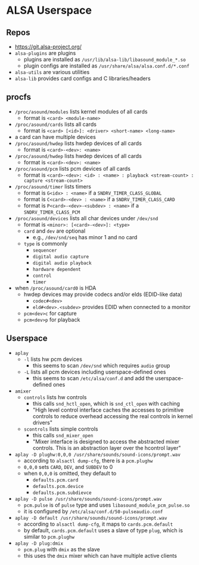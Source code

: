 ALSA Userspace
==============

## Repos

- <https://git.alsa-project.org/>
- `alsa-plugins` are plugins
  - plugins are installed as `/usr/lib/alsa-lib/libasound_module_*.so`
  - plugin configs are installed as `/usr/share/alsa/alsa.conf.d/*.conf`
- `alsa-utils` are various utilities
- `alsa-lib` provides card configs and C libraries/headers

## procfs

- `/proc/asound/modules` lists kernel modules of all cards
  - format is `<card> <module-name>`
- `/proc/asound/cards` lists all cards
  - format is `<card> [<id>]: <driver> <short-name> <long-name>`
- a card can have multiple devices
- `/proc/asound/hwdep` lists hwdep devices of all cards
  - format is `<card>-<dev>: <name>`
- `/proc/asound/hwdep` lists hwdep devices of all cards
  - format is `<card>-<dev>: <name>`
- `/proc/asound/pcm` lists pcm devices of all cards
  - format is `<card>-<dev>: <id> : <name> : playback <stream-count> : capture <stream-count>`
- `/proc/asound/timer` lists timers
  - format is `G<idx> : <name>` if a `SNDRV_TIMER_CLASS_GLOBAL`
  - format is `C<card>-<dev> : <name>` if a `SNDRV_TIMER_CLASS_CARD`
  - format is `P<card>-<dev>-<subdev> : <name>` if a `SNDRV_TIMER_CLASS_PCM`
- `/proc/asound/devices` lists all char devices under `/dev/snd`
  - format is `<minor>: [<card>-<dev>]: <type>`
  - `card` and `dev` are optional
    - e.g., `/dev/snd/seq` has minor 1 and no card
  - `type` is commonly
    - `sequencer`
    - `digital audio capture`
    - `digital audio playback`
    - `hardware dependent`
    - `control`
    - `timer`
- when `/proc/asound/card0` is HDA
  - hwdep devices may provide codecs and/or elds (EDID-like data)
    - `codec#<dev>`
    - `eld#<dev>.<subdev>` provides EDID when connected to a monitor
  - `pcm<dev>c` for capture
  - `pcm<dev>p` for playback

## Userspace

- `aplay`
  - `-l` lists hw pcm devices
    - this seems to scan `/dev/snd` which requires `audio` group
  - `-L` lists all pcm devices including userspace-defined ones
    - this seems to scan `/etc/alsa/conf.d` and add the userspace-defined ones
- `amixer`
  - `controls` lists hw controls
    - this calls `snd_hctl_open`, which is `snd_ctl_open` with caching
    - "High level control interface caches the accesses to primitive controls
      to reduce overhead accessing the real controls in kernel drivers"
  - `scontrols` lists simple controls
    - this calls `snd_mixer_open`
    - "Mixer interface is designed to access the abstracted mixer controls.
      This is an abstraction layer over the hcontrol layer"
- `aplay -D plughw:0,0,0 /usr/share/sounds/sound-icons/prompt.wav`
  - according to `alsactl dump-cfg`, there is a `pcm.plughw`
  - `0,0,0` sets `CARD`, `DEV`, and `SUBDEV` to 0
  - when `0,0,0` is omitted, they default to
    - `defaults.pcm.card`
    - `defaults.pcm.device`
    - `defaults.pcm.subdievce`
- `aplay -D pulse /usr/share/sounds/sound-icons/prompt.wav`
  - `pcm.pulse` is of `pulse` type and uses `libasound_module_pcm_pulse.so`
  - it is configured by `/etc/alsa/conf.d/50-pulseaudio.conf`
- `aplay -D default /usr/share/sounds/sound-icons/prompt.wav`
  - according to `alsactl dump-cfg`, it maps to `cards.pcm.default`
  - by default, `cards.pcm.default` uses a slave of type `plug`, which is
    similar to `pcm.plughw`
- `aplay -D plug:dmix`
  - `pcm.plug` with `dmix` as the slave
  - this uses the `dmix` mixer which can have multiple active clients

